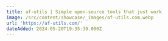 ```yaml
---
title: af-utils | Simple open-source tools that just work
image: /src/content/showcase/_images/af-utils.com.webp
url: 'https://af-utils.com/'
dateAdded: 2024-05-20T19:35:30.000Z
---
```


